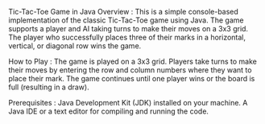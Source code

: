 Tic-Tac-Toe Game in Java
Overview :
This is a simple console-based implementation of the classic Tic-Tac-Toe game using Java. The game supports a player and AI taking turns to make their moves on a 3x3 grid. The player who successfully places three of their marks in a horizontal, vertical, or diagonal row wins the game.

How to Play :
The game is played on a 3x3 grid.
Players take turns to make their moves by entering the row and column numbers where they want to place their mark.
The game continues until one player wins or the board is full (resulting in a draw).

Prerequisites :
Java Development Kit (JDK) installed on your machine.
A Java IDE or a text editor for compiling and running the code.


